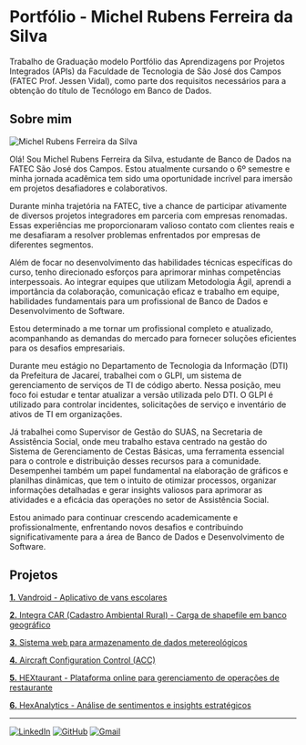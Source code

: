 # Portfólio - Michel Rubens Ferreira da Silva

Trabalho de Graduação modelo Portfólio das Aprendizagens por Projetos Integrados (APIs) da Faculdade de Tecnologia de São José dos Campos (FATEC Prof. Jessen Vidal), como parte dos requisitos necessários para a obtenção do título de Tecnólogo em Banco de Dados.

## Sobre mim

![Michel Rubens Ferreira da Silva](https://avatars.githubusercontent.com/u/61568495?v=4)

Olá! Sou Michel Rubens Ferreira da Silva, estudante de Banco de Dados na FATEC São José dos Campos. Estou atualmente cursando o 6º semestre e minha jornada acadêmica tem sido uma oportunidade incrível para imersão em projetos desafiadores e colaborativos.

Durante minha trajetória na FATEC, tive a chance de participar ativamente de diversos projetos integradores em parceria com empresas renomadas. Essas experiências me proporcionaram valioso contato com clientes reais e me desafiaram a resolver problemas enfrentados por empresas de diferentes segmentos.

Além de focar no desenvolvimento das habilidades técnicas específicas do curso, tenho direcionado esforços para aprimorar minhas competências interpessoais. Ao integrar equipes que utilizam Metodologia Ágil, aprendi a importância da colaboração, comunicação eficaz e trabalho em equipe, habilidades fundamentais para um profissional de Banco de Dados e Desenvolvimento de Software.

Estou determinado a me tornar um profissional completo e atualizado, acompanhando as demandas do mercado para fornecer soluções eficientes para os desafios empresariais.

Durante meu estágio no Departamento de Tecnologia da Informação (DTI) da Prefeitura de Jacareí, trabalhei com o GLPI, um sistema de gerenciamento de serviços de TI de código aberto. Nessa posição, meu foco foi estudar e tentar atualizar a versão utilizada pelo DTI. O GLPI é utilizado para controlar incidentes, solicitações de serviço e inventário de ativos de TI em organizações.

Já trabalhei como Supervisor de Gestão do SUAS, na Secretaria de Assistência Social, onde meu trabalho estava centrado na gestão do Sistema de Gerenciamento de Cestas Básicas, uma ferramenta essencial para o controle e distribuição desses recursos para a comunidade. Desempenhei também um papel fundamental na elaboração de gráficos e planilhas dinâmicas, que tem o intuito de otimizar processos, organizar informações detalhadas e gerar insights valiosos para aprimorar as atividades e a eficácia das operações no setor de Assistência Social.

Estou animado para continuar crescendo academicamente e profissionalmente, enfrentando novos desafios e contribuindo significativamente para a área de Banco de Dados e Desenvolvimento de Software.

## Projetos

[**1.** Vandroid - Aplicativo de vans escolares](./assets/API1.md)

[**2.** Integra CAR (Cadastro Ambiental Rural) - Carga de shapefile em banco geográfico](./assets/API2.md)

[**3.** Sistema web para armazenamento de dados metereológicos](./assets/API3.md)

[**4.** Aircraft Configuration Control (ACC)](./assets/API4.md)

[**5.** HEXtaurant - Plataforma online para gerenciamento de operações de restaurante](./assets/API5.md)

[**6.** HexAnalytics - Análise de sentimentos e insights estratégicos](./assets/API6.md)

---

[![LinkedIn](https://skillicons.dev/icons?i=linkedin&perline=1)](https://linkedin.com/in/michelrubens)
[![GitHub](https://skillicons.dev/icons?i=github&perline=1)](https://github.com/michelrubens)
[![Gmail](https://skillicons.dev/icons?i=gmail&perline=1)](mailto:michelrube+fromgithub@gmail.com)
